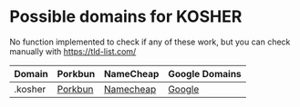 # Possible domains for KOSHER

No function implemented to check if any of these work, but you can check manually with https://tld-list.com/

| Domain | Porkbun | NameCheap | Google Domains |
|---|---|---|---|
| .kosher | [Porkbun](https://porkbun.com/checkout/search?prb=e814663da1&tlds=&idnLanguage=&search=search&q=.kosher) | [Namecheap](https://www.namecheap.com/domains/registration/results/?domain=.kosher) | [Google](https://domains.google.com/registrar/search?searchTerm=.kosher) |
